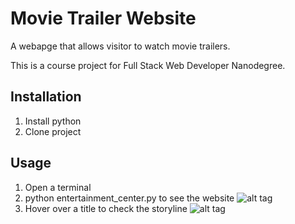 # Movie Trailer Website
A webapge that allows visitor to watch movie trailers. 

This is a course project for Full Stack Web Developer Nanodegree.

## Installation
1. Install python 
2. Clone project

## Usage
1. Open a terminal
2. python entertainment_center.py to see the website
![alt tag](https://raw.github.com/subgutti/FSNDMovieProject/master/images/screenshot1.png)
3. Hover over a title to check the storyline
![alt tag](https://raw.github.com/subgutti/FSNDMovieProject/master/images/screenshot2.png)

